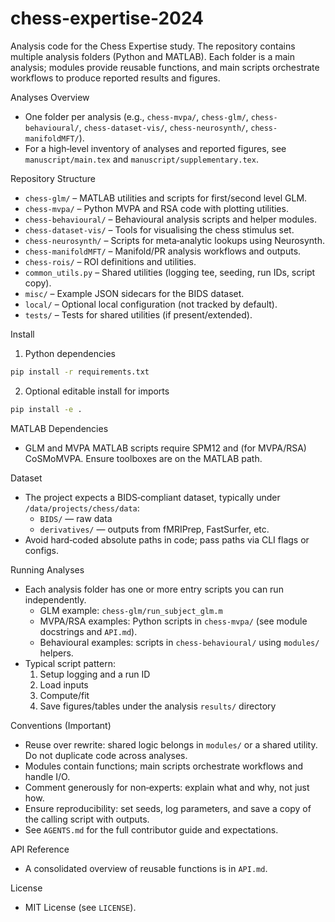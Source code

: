 # chess-expertise-2024

Analysis code for the Chess Expertise study. The repository contains multiple analysis folders (Python and MATLAB). Each folder is a main analysis; modules provide reusable functions, and main scripts orchestrate workflows to produce reported results and figures.

Analyses Overview
- One folder per analysis (e.g., `chess-mvpa/`, `chess-glm/`, `chess-behavioural/`, `chess-dataset-vis/`, `chess-neurosynth/`, `chess-manifoldMFT/`).
- For a high‑level inventory of analyses and reported figures, see `manuscript/main.tex` and `manuscript/supplementary.tex`.

Repository Structure
- `chess-glm/` – MATLAB utilities and scripts for first/second level GLM.
- `chess-mvpa/` – Python MVPA and RSA code with plotting utilities.
- `chess-behavioural/` – Behavioural analysis scripts and helper modules.
- `chess-dataset-vis/` – Tools for visualising the chess stimulus set.
- `chess-neurosynth/` – Scripts for meta‑analytic lookups using Neurosynth.
- `chess-manifoldMFT/` – Manifold/PR analysis workflows and outputs.
- `chess-rois/` – ROI definitions and utilities.
- `common_utils.py` – Shared utilities (logging tee, seeding, run IDs, script copy).
- `misc/` – Example JSON sidecars for the BIDS dataset.
- `local/` – Optional local configuration (not tracked by default).
- `tests/` – Tests for shared utilities (if present/extended).

Install
1) Python dependencies
```bash
pip install -r requirements.txt
```
2) Optional editable install for imports
```bash
pip install -e .
```

MATLAB Dependencies
- GLM and MVPA MATLAB scripts require SPM12 and (for MVPA/RSA) CoSMoMVPA. Ensure toolboxes are on the MATLAB path.

Dataset
- The project expects a BIDS‑compliant dataset, typically under `/data/projects/chess/data`:
  - `BIDS/` — raw data
  - `derivatives/` — outputs from fMRIPrep, FastSurfer, etc.
- Avoid hard‑coded absolute paths in code; pass paths via CLI flags or configs.

Running Analyses
- Each analysis folder has one or more entry scripts you can run independently.
  - GLM example: `chess-glm/run_subject_glm.m`
  - MVPA/RSA examples: Python scripts in `chess-mvpa/` (see module docstrings and `API.md`).
  - Behavioural examples: scripts in `chess-behavioural/` using `modules/` helpers.
- Typical script pattern:
  1) Setup logging and a run ID
  2) Load inputs
  3) Compute/fit
  4) Save figures/tables under the analysis `results/` directory

Conventions (Important)
- Reuse over rewrite: shared logic belongs in `modules/` or a shared utility. Do not duplicate code across analyses.
- Modules contain functions; main scripts orchestrate workflows and handle I/O.
- Comment generously for non‑experts: explain what and why, not just how.
- Ensure reproducibility: set seeds, log parameters, and save a copy of the calling script with outputs.
- See `AGENTS.md` for the full contributor guide and expectations.

API Reference
- A consolidated overview of reusable functions is in `API.md`.

License
- MIT License (see `LICENSE`).

